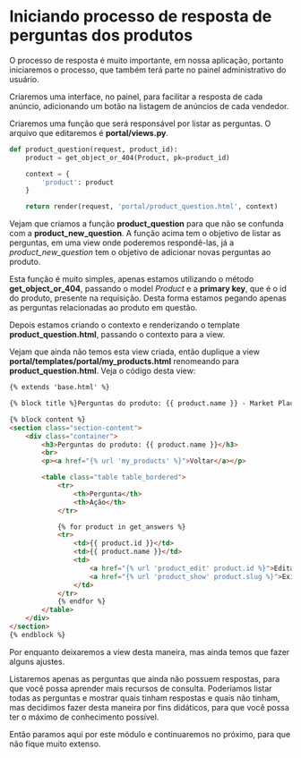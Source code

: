 # Iniciando processo de resposta de perguntas dos produtos

O processo de resposta é muito importante, em nossa aplicação, portanto iniciaremos o processo, que também terá parte no painel administrativo do usuário.

Criaremos uma interface, no painel, para facilitar a resposta de cada anúncio, adicionando um botão na listagem de anúncios de cada vendedor.

Criaremos uma função que será responsável por listar as perguntas. O arquivo que editaremos é **portal/views.py**.

```python
def product_question(request, product_id):
    product = get_object_or_404(Product, pk=product_id)

    context = {
        'product': product
    }

    return render(request, 'portal/product_question.html', context)
```

Vejam que criamos a função **product\_question** para que não se confunda com a **product_new_question**. A função acima tem o objetivo de listar as perguntas, em uma view onde poderemos respondê-las, já a *product_new_question* tem o objetivo de adicionar novas perguntas ao produto.

Esta função é muito simples, apenas estamos utilizando o método **get_object_or_404**, passando o model *Product* e a **primary key**, que é o id do produto, presente na requisição. Desta forma estamos pegando apenas as perguntas relacionadas ao produto em questão.

Depois estamos criando o contexto e renderizando o template **product_question.html**, passando o contexto para a view.

Vejam que ainda não temos esta view criada, então duplique a view **portal/templates/portal/my\_products.html** renomeando para **product_question.html**. Veja o código desta view:

```html
{% extends 'base.html' %}

{% block title %}Perguntas do produto: {{ product.name }} - Market Place{% endblock %}

{% block content %}
<section class="section-content">
    <div class="container">
        <h3>Perguntas do produto: {{ product.name }}</h3>
        <br>
        <p><a href="{% url 'my_products' %}">Voltar</a></p>

        <table class="table table_bordered">
            <tr>
                <th>Pergunta</th>
                <th>Ação</th>
            </tr>

            {% for product in get_answers %}
            <tr>
                <td>{{ product.id }}</td>
                <td>{{ product.name }}</td>
                <td>
                    <a href="{% url 'product_edit' product.id %}">Editar</a> |
                    <a href="{% url 'product_show' product.slug %}">Exibir</a>
                </td>
            </tr>
            {% endfor %}
        </table>
    </div>
</section>
{% endblock %}
```

Por enquanto deixaremos a view desta maneira, mas ainda temos que fazer alguns ajustes.

Listaremos apenas as perguntas que ainda não possuem respostas, para que você possa aprender mais recursos de consulta. Poderíamos listar todas as perguntas e mostrar quais tinham respostas e quais não tinham, mas decidimos fazer desta maneira por fins didáticos, para que você possa ter o máximo de conhecimento possível.

Então paramos aqui por este módulo e continuaremos no próximo, para que não fique muito extenso.